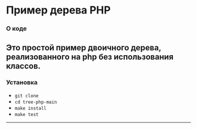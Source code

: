 # Пример дерева PHP

### О коде
Это простой пример двоичного дерева, реализованного на **php** без использования классов.
---

### Установка

* `git clone`
* `cd tree-php-main`
* `make install`
* `make test`

---
